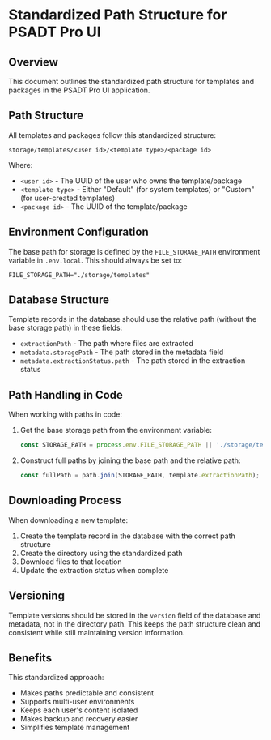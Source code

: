 # Standardized Path Structure for PSADT Pro UI

## Overview

This document outlines the standardized path structure for templates and packages in the PSADT Pro UI application.

## Path Structure

All templates and packages follow this standardized structure:

```
storage/templates/<user id>/<template type>/<package id>
```

Where:
- `<user id>` - The UUID of the user who owns the template/package
- `<template type>` - Either "Default" (for system templates) or "Custom" (for user-created templates)
- `<package id>` - The UUID of the template/package

## Environment Configuration

The base path for storage is defined by the `FILE_STORAGE_PATH` environment variable in `.env.local`. This should always be set to:

```
FILE_STORAGE_PATH="./storage/templates"
```

## Database Structure

Template records in the database should use the relative path (without the base storage path) in these fields:
- `extractionPath` - The path where files are extracted
- `metadata.storagePath` - The path stored in the metadata field
- `metadata.extractionStatus.path` - The path stored in the extraction status

## Path Handling in Code

When working with paths in code:

1. Get the base storage path from the environment variable:
   ```javascript
   const STORAGE_PATH = process.env.FILE_STORAGE_PATH || './storage/templates';
   ```

2. Construct full paths by joining the base path and the relative path:
   ```javascript
   const fullPath = path.join(STORAGE_PATH, template.extractionPath);
   ```

## Downloading Process

When downloading a new template:

1. Create the template record in the database with the correct path structure
2. Create the directory using the standardized path
3. Download files to that location
4. Update the extraction status when complete

## Versioning

Template versions should be stored in the `version` field of the database and metadata, not in the directory path. This keeps the path structure clean and consistent while still maintaining version information.

## Benefits

This standardized approach:
- Makes paths predictable and consistent
- Supports multi-user environments
- Keeps each user's content isolated
- Makes backup and recovery easier
- Simplifies template management
